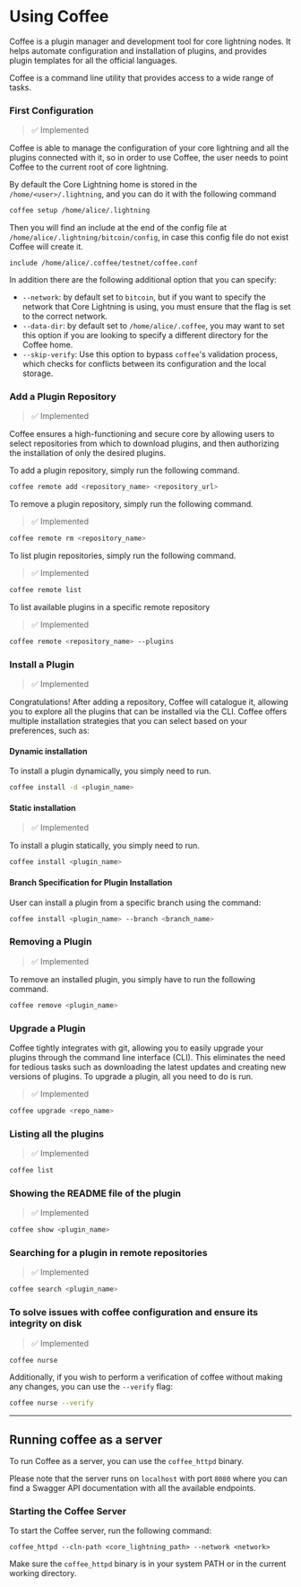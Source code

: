 # Using Coffee

Coffee is a plugin manager and development tool for core lightning nodes. It
helps automate configuration and installation of plugins, and provides plugin
templates for all the official languages.

Coffee is a command line utility that provides access to a wide range of tasks.

### First Configuration

> ✅ Implemented

Coffee is able to manage the configuration of your core lightning and all the
plugins connected with it, so in order to use Coffee, the user needs to point
Coffee to the current root of core lightning.

By default the Core Lightning home is stored in the `/home/<user>/.lightning`,
and you can do it with the following command

```bash
coffee setup /home/alice/.lightning
```

Then you will find an include at the end of the config file at
`/home/alice/.lightning/bitcoin/config`, in case this config file do not exist
Coffee will create it.

```text
include /home/alice/.coffee/testnet/coffee.conf
```

In addition there are the following additional option that you can specify:

- `--network`: by default set to `bitcoin`, but if you want to specify the network
that Core Lightning is using, you must ensure that the flag is set to
the correct network.
- `--data-dir`: by default set to `/home/alice/.coffee`, you may want to set
this option if you are looking to specify a different directory for the
Coffee home.
- `--skip-verify`: Use this option to bypass `coffee`'s validation process, which checks for conflicts between its configuration and the local storage.

### Add a Plugin Repository

> ✅ Implemented

Coffee ensures a high-functioning and secure core by allowing users to select
repositories from which to download plugins, and then authorizing the
installation of only the desired plugins.

To add a plugin repository, simply run the following command.

```bash
coffee remote add <repository_name> <repository_url>
```

To remove a plugin repository, simply run the following command.

> ✅ Implemented

```bash
coffee remote rm <repository_name>
```

To list plugin repositories, simply run the following command.

> ✅ Implemented

```bash
coffee remote list 
```

To list available plugins in a specific remote repository

> ✅ Implemented

```bash
coffee remote <repository_name> --plugins
```

### Install a Plugin

> ✅ Implemented

Congratulations! After adding a repository, Coffee will catalogue it,
allowing you to explore all the plugins that can be
installed via the CLI. Coffee offers multiple installation strategies
that you can select based on your preferences, such as:

#### Dynamic installation

To install a plugin dynamically, you simply need to run.

```bash
coffee install -d <plugin_name>
```

#### Static installation

> ✅ Implemented

To install a plugin statically, you simply need to run.

```bash
coffee install <plugin_name>
```

#### Branch Specification for Plugin Installation

User can install a plugin from a specific branch using the command:
```bash
coffee install <plugin_name> --branch <branch_name>
```

### Removing a Plugin

> ✅ Implemented

To remove an installed plugin, you simply have to run the following command.

```bash
coffee remove <plugin_name>
```

### Upgrade a Plugin

Coffee tightly integrates with git, allowing you to easily upgrade your plugins through the command line interface (CLI). This eliminates the need for tedious tasks such as downloading the latest updates and creating new versions of plugins. To upgrade a plugin, all you need to do is run.
> ✅ Implemented
```bash
coffee upgrade <repo_name>
```

### Listing all the plugins

> ✅ Implemented

```bash
coffee list
```

### Showing the README file of the plugin

> ✅ Implemented

```bash
coffee show <plugin_name>
```

### Searching for a plugin in remote repositories 

> ✅ Implemented

```bash
coffee search <plugin_name>
```

### To solve issues with coffee configuration and ensure its integrity on disk

> ✅ Implemented

```bash
coffee nurse
```
Additionally, if you wish to perform a verification of coffee without making any changes, you can use the `--verify` flag:

```bash
coffee nurse --verify
```
_________
## Running coffee as a server

To run Coffee as a server, you can use the `coffee_httpd` binary.

Please note that the server runs on `localhost` with port `8080` where you can find a Swagger API documentation with all the available endpoints.

### Starting the Coffee Server

To start the Coffee server, run the following command:

 ```shell
 coffee_httpd --cln-path <core_lightning_path> --network <network>  
 ```

Make sure the `coffee_httpd` binary is in your system PATH or in the current working directory.
